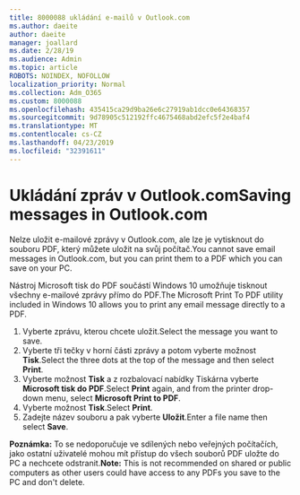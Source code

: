 ```yaml
---
title: 8000088 ukládání e-mailů v Outlook.com
ms.author: daeite
author: daeite
manager: joallard
ms.date: 2/28/19
ms.audience: Admin
ms.topic: article
ROBOTS: NOINDEX, NOFOLLOW
localization_priority: Normal
ms.collection: Adm_O365
ms.custom: 8000088
ms.openlocfilehash: 435415ca29d9ba26e6c27919ab1dcc0e64368357
ms.sourcegitcommit: 9d78905c512192ffc4675468abd2efc5f2e4baf4
ms.translationtype: MT
ms.contentlocale: cs-CZ
ms.lasthandoff: 04/23/2019
ms.locfileid: "32391611"
---
```

# <a name="saving-messages-in-outlookcom"></a><span data-ttu-id="e5dfa-102">Ukládání zpráv v Outlook.com</span><span class="sxs-lookup"><span data-stu-id="e5dfa-102">Saving messages in Outlook.com</span></span>

<span data-ttu-id="e5dfa-103">Nelze uložit e-mailové zprávy v Outlook.com, ale lze je vytisknout do souboru PDF, který můžete uložit na svůj počítač.</span><span class="sxs-lookup"><span data-stu-id="e5dfa-103">You cannot save email messages in Outlook.com, but you can print them to a PDF which you can save on your PC.</span></span>

<span data-ttu-id="e5dfa-104">Nástroj Microsoft tisk do PDF součástí Windows 10 umožňuje tisknout všechny e-mailové zprávy přímo do PDF.</span><span class="sxs-lookup"><span data-stu-id="e5dfa-104">The Microsoft Print To PDF utility included in Windows 10 allows you to print any email message directly to a PDF.</span></span>

1. <span data-ttu-id="e5dfa-105">Vyberte zprávu, kterou chcete uložit.</span><span class="sxs-lookup"><span data-stu-id="e5dfa-105">Select the message you want to save.</span></span>
2. <span data-ttu-id="e5dfa-106">Vyberte tři tečky v horní části zprávy a potom vyberte možnost **Tisk**.</span><span class="sxs-lookup"><span data-stu-id="e5dfa-106">Select the three dots at the top of the message and then select **Print**.</span></span>
3. <span data-ttu-id="e5dfa-107">Vyberte možnost **Tisk** a z rozbalovací nabídky Tiskárna vyberte **Microsoft tisk do PDF**.</span><span class="sxs-lookup"><span data-stu-id="e5dfa-107">Select **Print** again, and from the printer drop-down menu, select **Microsoft Print to PDF**.</span></span>
4. <span data-ttu-id="e5dfa-108">Vyberte možnost **Tisk**.</span><span class="sxs-lookup"><span data-stu-id="e5dfa-108">Select **Print**.</span></span>
5. <span data-ttu-id="e5dfa-109">Zadejte název souboru a pak vyberte **Uložit**.</span><span class="sxs-lookup"><span data-stu-id="e5dfa-109">Enter a file name then select **Save**.</span></span>

<span data-ttu-id="e5dfa-110">**Poznámka:** To se nedoporučuje ve sdílených nebo veřejných počítačích, jako ostatní uživatelé mohou mít přístup do všech souborů PDF uložte do PC a nechcete odstranit.</span><span class="sxs-lookup"><span data-stu-id="e5dfa-110">**Note:** This is not recommended on shared or public computers as other users could have access to any PDFs you save to the PC and don't delete.</span></span>